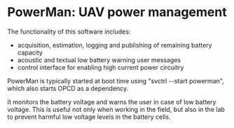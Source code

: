 PowerMan: UAV power management
==============================

The functionality of this software includes:

- acquisition, estimation, logging and publishing of remaining battery capacity
- acoustic and textual low battery warning user messages
- control interface for enabling high current power circuitry

PowerMan is typically started at boot time using "svctrl --start powerman",
which also starts OPCD as a dependency.

It monitors the battery voltage and warns the user in case of low battery voltage.
This is useful not only when working in the field, but also in the lab
to prevent harmful low voltage levels in the battery cells.
